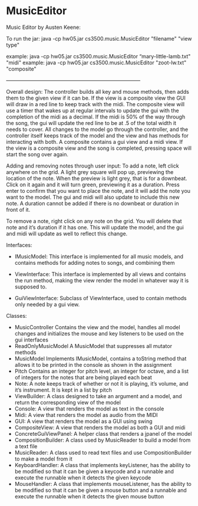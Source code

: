 # MusicEditor
Music Editor by Austen Keene:

To run the jar: 
java -cp hw05.jar cs3500.music.MusicEditor "filename" "view type"

example: java -cp hw05.jar cs3500.music.MusicEditor “mary-little-lamb.txt" "midi"
example: java -cp hw05.jar cs3500.music.MusicEditor "zoot-lw.txt" "composite"

——————————————————————————

Overall design:
The controller builds all key and mouse methods, then adds them to the given view if it can be. If the view is a composite view the GUI will draw in a red line to keep track with the midi. The composite view will use a timer that wakes up at regular intervals to update the gui with the completion of the midi as a decimal. If the midi is 50% of the way through the song, the gui will update the red line to be at .5 of the total width it needs to cover. All changes to the model go through the controller, and the controller itself keeps track of the model and the view and has methods for interacting with both. A composite contains a gui view and a midi view. If the view is a composite view and the song is completed, pressing space will start the song over again.

Adding and removing notes through user input:
To add a note, left click anywhere on the grid. A light grey square will pop up, previewing the location of the note. When the preview is light grey, that is for a downbeat. Click on it again and it will turn green, previewing it as a duration. Press enter to confirm that you want to place the note, and it will add the note you want to the model. The gui and midi will also update to include this new note. A duration cannot be added if there is no downbeat or duration in front of it.

To remove a note, right click on any note on the grid. You will delete that note and it’s duration if it has one. This will update the model, and the gui and midi will update as well to reflect this change.

Interfaces:
 - IMusicModel:
	This interface is implemented for all music models, and contains methods for adding notes to songs, and combining them

 - ViewInterface:
	This interface is implemented by all views and contains the run method, making the view render the model in whatever way it is supposed to.

 - GuiViewInterface:
	Subclass of ViewInterface, used to contain methods only needed by a gui view.

Classes:
 - MusicController
	Contains the view and the model, handles all model changes and initializes the mouse and key listeners to be used on the gui interfaces
 - ReadOnlyMusicModel
	A MusicModel that suppresses all mutator methods
 - MusicModel
	Implements IMusicModel, contains a toString method that allows it to be printed in the console as shown in the assignment
 - Pitch
	Contains an integer for pitch level, an integer for octave, and a list of integers for the notes that are being played each beat
 - Note:
	A note keeps track of whether or not it is playing, it’s volume, and it’s instrument. It is kept in a list by pitch
 - ViewBuilder:
	A class designed to take an argument and a model, and return the corresponding view of the model
 - Console:
	A view that renders the model as text in the console
 - Midi:
	A view that renders the model as audio from the MIDI
 - GUI:
	A view that renders the model as a GUI using swing
 - CompositeView:
	A view that renders the model as both a GUI and midi
 - ConcreteGuiViewPanel:
	A helper class that renders a jpanel of the model
 - CompositionBuilder:
	A class used by MusicReader to build a model from a text file
 - MusicReader:
	A class used to read text files and use CompositionBuilder to make a model from it
 - KeyboardHandler:
	A class that implements keyListener, has the ability to be modified so that it can be given a keycode and a runnable and execute the runnable when it detects the 	given keycode
 - MouseHandler:
	A class that implements mouseListener, has the ability to be modified so that it can be given a mouse button and a runnable and execute the runnable when it detects the given mouse button
